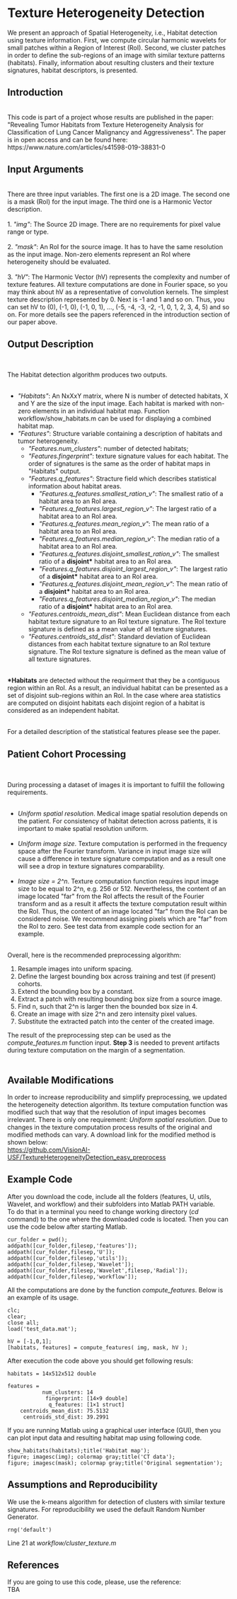 # Texture Heterogeneity Detection
We present an approach of Spatial Heterogeneity, i.e., Habitat detection using texture information. First, we compute circular harmonic wavelets for small patches within a Region of Interest (RoI). Second, we cluster patches in order to define the sub-regions of an image with similar texture patterns (habitats). Finally, information about resulting clusters and their texture signatures, habitat descriptors, is presented.

<H2>Introduction</H2><br>
This code is part of a project whose results are published in the paper: "Revealing Tumor Habitats from Texture Heterogeneity Analysis for Classification of Lung Cancer Malignancy and Aggressiveness". The paper is in open access and can be found here: <br>
https://www.nature.com/articles/s41598-019-38831-0<br>


<H2>Input Arguments</H2><br>
There are three input variables. The first one is a 2D image. The second one is a mask (RoI) for the input image. The third one is a Harmonic Vector description.<br><br>
1.  <i>"img"</i>: The Source 2D image. There are no requirements for pixel value range or type.<br><br>
2.  <i>"mask"</i>: An RoI for the source image. It has to have the same resolution as the input image. Non-zero elements represent an RoI where heterogeneity should be evaluated.<br><br>
3.  <i>"hV"</i>: The Harmonic Vector (hV) represents the complexity and number of texture features. All texture computations are done in Fourier space, so you may think about hV as a representative of convolution kernels. The simplest texture description represented by 0. Next is -1 and 1 and so on. Thus, you can set hV to (0), (-1, 0), (-1, 0, 1), ..., (-5, -4, -3, -2, -1, 0, 1, 2, 3, 4, 5) and so on. For more details see the papers referenced in the introduction section of our paper above.<br>



<H2>Output Description</H2><br>

The Habitat detection algorithm produces two outputs.<br><br>
+ <i>"Habitats"</i>: An NxXxY matrix, where N is number of detected habitats, X and Y are the size of the input image. Each habitat is marked with non-zero elements in an individual habitat map. Function workflow/show_habitats.m can be used for displaying a combined habitat map.
+ <i>"Features"</i>: Structure variable containing a description of habitats and tumor heterogeneity.<br>
  + <i>"Features.num_clusters"</i>: number of detected habitats;<br>
  + <i>"Features.fingerprint"</i>: texture signature values for each habitat. The order of signatures is the same as the order of habitat maps in "Habitats" output.<br>
  + <i>"Features.q_features"</i>: Stracture field which describes statistical information about habitat areas.<br>
      + <i>"Features.q_features.smallest_ration_v"</i>: The smallest ratio of a habitat area to an RoI area.<br>
      + <i>"Features.q_features.largest_region_v"</i>: The largest ratio of a habitat area to an RoI area.<br>
      + <i>"Features.q_features.mean_region_v"</i>: The mean ratio of a habitat area to an RoI area.<br>
      + <i>"Features.q_features.median_region_v"</i>: The median ratio of a habitat area to an RoI area.<br>
      + <i>"Features.q_features.disjoint_smallest_ration_v"</i>: The smallest ratio of a <b>disjoint*</b> habitat area to an RoI area.<br>
      + <i>"Features.q_features.disjoint_largest_region_v"</i>: The largest ratio of a <b>disjoint*</b> habitat area to an RoI area.<br>
      + <i>"Features.q_features.disjoint_mean_region_v"</i>: The mean ratio of a <b>disjoint*</b> habitat area to an RoI area.<br>
      + <i>"Features.q_features.disjoint_median_region_v"</i>: The median ratio of a <b>disjoint*</b> habitat area to an RoI area.<br>
  + <i>"Features.centroids_mean_dist"</i>: Mean Euclidean distance from each habitat texture signature to an RoI texture signature. The RoI texture signature is defined as a mean value of all texture signatures.<br>
  + <i>	"Features.centroids_std_dist"</i>: Standard deviation of Euclidean distances from each habitat texture signature to an RoI texture signature. The RoI texture signature is defined as the mean value of all texture signatures.<br><br>


<b>*Habitats</b> are detected without the requirment that they be a contiguous region within an RoI. As a result, an individual habitat can be presented as a set of disjoint sub-regions within an RoI. In the case where area statistics are computed on disjoint habitats each disjoint region of a habitat is considered as an independent habitat.<br><br>

For a detailed description of the statistical features please see the paper.<br>




<H2>Patient Cohort Processing</H2><br>

During processing a dataset of images it is important to fulfill the following requirements.<br><br>
+ <i>Uniform spatial resolution</i>. Medical image spatial resolution depends on the patient. For consistency of habitat detection across patients, it is important to make spatial resolution uniform.<br><br>
+ <i>Uniform image size</i>. Texture computation is performed in the frequency space after the Fourier transform. Variance in input image size will cause a difference in texture signature computation and as a result one will see a drop in texture signatures comparability.<br><br>
+ <i>Image size = 2^n</i>. Texture computation function requires input image size to be equal to 2^n, e.g. 256 or 512. Nevertheless, the content of an image located "far" from the RoI affects the result of the Fourier transform and as a result it affects the texture computation result within the RoI. Thus, the content of an image located "far" from the RoI can be considered  noise. We recommend assigning pixels which are "far" from the RoI to zero. See test data from example code section for an example.<br><br>

Overall, here is the recommended preprocessing algorithm:<br>
1. Resample images into uniform spacing.<br>
2. Define the largest bounding box across training and test (if present) cohorts.<br>
3. Extend the bounding box by a constant.<br>
4. Extract a patch with resulting bounding box size from a source image.<br>
5. Find n, such that 2^n is larger then the bounded box size in 4.<br>
6. Create an image with size 2^n and zero intensity pixel values.<br>
7. Substitute the extracted patch into the center of the created image.<br>

The result of the preprocessing step can be used as the <i>compute_features.m</i> function input. <b>Step 3</b> is needed to prevent artifacts during texture computation on the margin of a segmentation.<br><br>

<H2>Available Modifications</H2>

In order to increase reproducibility and simplify preprocessing, we updated the heterogeneity detection algorithm. Its texture computation function was modified such that way that the resolution of input images becomes irrelevant. There is only one requirement: <i>Uniform spatial resolution</i>. Due to changes in the texture computation process results of the original and modified methods can vary. A download link for the modified method is shown below:<br>
https://github.com/VisionAI-USF/TextureHeterogeneityDetection_easy_preprocess<br>

<H2>Example Code</H2>


After you download the code, include all the folders (features, U, utils, Wavelet, and workflow) and their subfolders into Matlab PATH variable.<br>
To do that in a terminal you need to change working directory (<i>cd</i> command) to the one where the downloaded code is located. Then you can use the code below after starting Matlab.

```
cur_folder = pwd();
addpath([cur_folder,filesep,'features']);
addpath([cur_folder,filesep,'U']);
addpath([cur_folder,filesep,'utils']);
addpath([cur_folder,filesep,'Wavelet']);
addpath([cur_folder,filesep,'Wavelet',filesep,'Radial']);
addpath([cur_folder,filesep,'workflow']);
```


All the computations are done by the function <i>compute_features</i>. Below is an example of its usage.

```
clc;
clear;
close all;
load('test_data.mat');

hV = [-1,0,1];
[habitats, features] = compute_features( img, mask, hV );

```

After execution the code above you should get following resuls:

```
habitats = 14x512x512 double

features = 
           num_clusters: 14
            fingerprint: [14×9 double]
             q_features: [1×1 struct]
    centroids_mean_dist: 75.5132
     centroids_std_dist: 39.2991
```

If you are running Matlab using a graphical user interface (GUI), then you can plot input data and resulting habitat map using following code.
```
show_habitats(habitats);title('Habitat map');
figure; imagesc(img); colormap gray;title('CT data');
figure; imagesc(mask); colormap gray;title('Original segmentation');
```
<H2>Assumptions and Reproducibility</H2>

We use the k-means algorithm for detection of clusters with similar texture signatures. For reproducibility we used the default Random Number Generator.
```
rng('default')
```
Line 21 at <i>workflow/cluster_texture.m</i><br>

<H2>References</b></H2>
If you are going to use this code, please, use the reference:<br>
TBA


